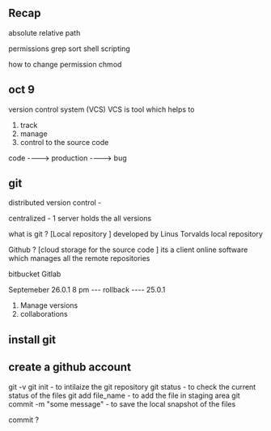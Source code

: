 ## Recap 

absolute 
relative path 

permissions
grep 
sort 
shell scripting 

how to change permission 
chmod 



## oct 9 
version control system (VCS)
VCS is tool which helps to 
1. track
2. manage
3. control
to the source code 

code ----> production ----> bug 


## git 
distributed version control     - 

centralized                     - 1 server holds the all versions


what is git ?   [Local repository ]
developed by Linus Torvalds
local repository 



Github ? [cloud storage for the source code ] 
its a client 
online software which manages all the remote repositories 

bitbucket               Gitlab













Septemeber 
26.0.1     8 pm --- rollback ----
25.0.1

1. Manage versions
2. collaborations



## install git 
## create a github account 

git -v
git init - to intilaize the git repository
git status - to check the current status of the files 
git add file_name - to add the file in staging area
git commit -m "some message" - to save the local snapshot of the files 

commit ? 














